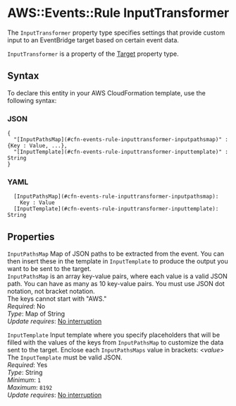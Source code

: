 # AWS::Events::Rule InputTransformer<a name="aws-properties-events-rule-inputtransformer"></a>

The `InputTransformer` property type specifies settings that provide custom input to an EventBridge target based on certain event data\.

 `InputTransformer` is a property of the [Target](https://docs.aws.amazon.com/AWSCloudFormation/latest/UserGuide/aws-properties-events-rule-target.html) property type\.

## Syntax<a name="aws-properties-events-rule-inputtransformer-syntax"></a>

To declare this entity in your AWS CloudFormation template, use the following syntax:

### JSON<a name="aws-properties-events-rule-inputtransformer-syntax.json"></a>

```
{
  "[InputPathsMap](#cfn-events-rule-inputtransformer-inputpathsmap)" : {Key : Value, ...},
  "[InputTemplate](#cfn-events-rule-inputtransformer-inputtemplate)" : String
}
```

### YAML<a name="aws-properties-events-rule-inputtransformer-syntax.yaml"></a>

```
  [InputPathsMap](#cfn-events-rule-inputtransformer-inputpathsmap): 
    Key : Value
  [InputTemplate](#cfn-events-rule-inputtransformer-inputtemplate): String
```

## Properties<a name="aws-properties-events-rule-inputtransformer-properties"></a>

`InputPathsMap`  <a name="cfn-events-rule-inputtransformer-inputpathsmap"></a>
Map of JSON paths to be extracted from the event\. You can then insert these in the template in `InputTemplate` to produce the output you want to be sent to the target\.  
 `InputPathsMap` is an array key\-value pairs, where each value is a valid JSON path\. You can have as many as 10 key\-value pairs\. You must use JSON dot notation, not bracket notation\.  
The keys cannot start with "AWS\."   
*Required*: No  
*Type*: Map of String  
*Update requires*: [No interruption](https://docs.aws.amazon.com/AWSCloudFormation/latest/UserGuide/using-cfn-updating-stacks-update-behaviors.html#update-no-interrupt)

`InputTemplate`  <a name="cfn-events-rule-inputtransformer-inputtemplate"></a>
Input template where you specify placeholders that will be filled with the values of the keys from `InputPathsMap` to customize the data sent to the target\. Enclose each `InputPathsMaps` value in brackets: <*value*> The `InputTemplate` must be valid JSON\.  
*Required*: Yes  
*Type*: String  
*Minimum*: `1`  
*Maximum*: `8192`  
*Update requires*: [No interruption](https://docs.aws.amazon.com/AWSCloudFormation/latest/UserGuide/using-cfn-updating-stacks-update-behaviors.html#update-no-interrupt)